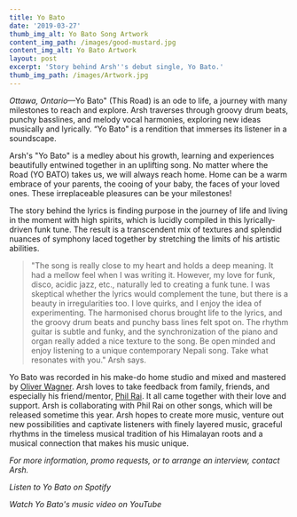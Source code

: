 ```yaml
---
title: Yo Bato
date: '2019-03-27'
thumb_img_alt: Yo Bato Song Artwork
content_img_path: /images/good-mustard.jpg
content_img_alt: Yo Bato Artwork
layout: post
excerpt: 'Story behind Arsh''s debut single, Yo Bato.'
thumb_img_path: /images/Artwork.jpg
---
```

*Ottawa, Ontario*—Yo Bato" (This Road) is an ode to life, a journey with many milestones to reach and explore. Arsh traverses through groovy drum beats, punchy basslines, and melody vocal harmonies, exploring new ideas musically and lyrically. “Yo Bato" is a rendition that immerses its listener in a soundscape.

Arsh's "Yo Bato" is a medley about his growth, learning and experiences beautifully entwined together in an uplifting song. No matter where the Road (YO BATO) takes us, we will always reach home. Home can be a warm embrace of your parents, the cooing of your baby, the faces of your loved ones. These irreplaceable pleasures can be your milestones!

The story behind the lyrics is finding purpose in the journey of life and living in the moment with high spirits, which is lucidly compiled in this lyrically-driven funk tune. The result is a transcendent mix of textures and splendid nuances of symphony laced together by stretching the limits of his artistic abilities.

> "The song is really close to my heart and holds a deep meaning. It had a mellow feel when I was writing it. However, my love for funk, disco, acidic jazz, etc., naturally led to creating a funk tune. I was skeptical whether the lyrics would complement the tune, but there is a beauty in irregularities too. I love quirks, and I enjoy the idea of experimenting. The harmonised chorus brought life to the lyrics, and the groovy drum beats and punchy bass lines felt spot on. The rhythm guitar is subtle and funky, and the synchronization of the piano and organ really added a nice texture to the song. Be open minded and enjoy listening to a unique contemporary Nepali song. Take what resonates with you." Arsh says.

Yo Bato was recorded in his make-do home studio and mixed and mastered by [Oliver Wagner](https://www.facebook.com/soundtheorylab). Arsh loves to take feedback from family, friends, and especially his friend/mentor, [Phil Rai](https://www.instagram.com/philraiz/). It all came together with their love and support. Arsh is collaborating with Phil Rai on other songs, which will be released sometime this year. Arsh hopes to create more music, venture out new possibilities and captivate listeners with finely layered music, graceful rhythms in the timeless musical tradition of his Himalayan roots and a musical connection that makes his music unique.

*For more information, promo requests, or to arrange an interview, contact Arsh.*

*Listen to Yo Bato on Spotify*

*Watch Yo Bato's music video on YouTube*
